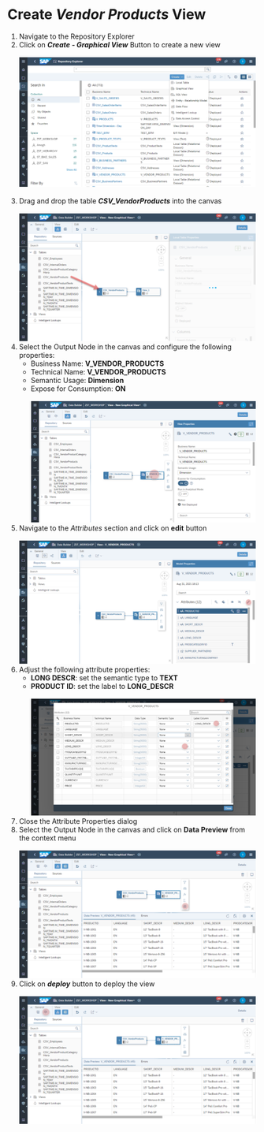 # Create <i>Vendor Products</i> View

1. Navigate to the Repository Explorer
2. Click on <b><i>Create - Graphical View</i></b> Button to create a new view
  <br><br>![](/exercises/ex1/images/create_in_repository_explorer.png)<br><br>
3. Drag and drop the table <b><i>CSV_VendorProducts</i></b> into the canvas
  <br><br>![](../images/create_vendor_product_dimension_01.png)
4. Select the Output Node in the canvas and configure the following properties:
    - Business Name: <b>V_VENDOR_PRODUCTS</b>
    - Technical Name: <b>V_VENDOR_PRODUCTS</b>
    - Semantic Usage: <b>Dimension</b>
    - Expose for Consumption: <b>ON</b>
    <br><br>![](../images/create_vendor_product_dimension_02.png)
 5. Navigate to the <i>Attributes</i> section and click on <b>edit</b> button
    <br><br>![](../images/create_vendor_product_dimension_12.png)
 6. Adjust the following attribute properties:
    - <b>LONG DESCR</b>: set the semantic type to <b>TEXT</b>
    - <b>PRODUCT ID</b>: set the label to <b>LONG_DESCR</b>
    <br><br>![](../images/create_vendor_product_dimension_13.png)
 7. Close the Attribute Properties dialog
 8. Select the Output Node in the canvas and click on <b>Data Preview</b> from the context menu
   <br><br>![](../images/create_vendor_product_dimension_03.png)
 9. Click on <b><i>deploy</i></b> button to deploy the view
  <br><br>![](../images/create_vendor_product_dimension_04.png)







